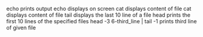 echo prints output 
echo displays on screen
cat displays content of file
cat displays content of file
tail displays the last 10 line of a file
head prints the first 10 lines of the specified files
head -3 6-third_line | tail -1 prints third line of given file
